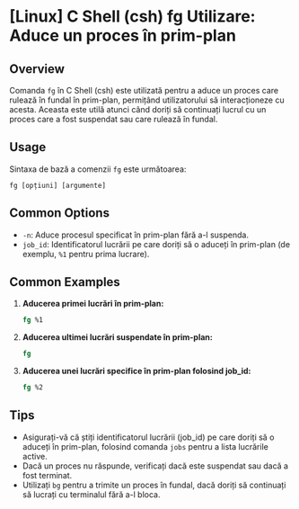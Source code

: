 # [Linux] C Shell (csh) fg Utilizare: Aduce un proces în prim-plan

## Overview
Comanda `fg` în C Shell (csh) este utilizată pentru a aduce un proces care rulează în fundal în prim-plan, permițând utilizatorului să interacționeze cu acesta. Aceasta este utilă atunci când doriți să continuați lucrul cu un proces care a fost suspendat sau care rulează în fundal.

## Usage
Sintaxa de bază a comenzii `fg` este următoarea:

```
fg [opțiuni] [argumente]
```

## Common Options
- `-n`: Aduce procesul specificat în prim-plan fără a-l suspenda.
- `job_id`: Identificatorul lucrării pe care doriți să o aduceți în prim-plan (de exemplu, `%1` pentru prima lucrare).

## Common Examples
1. **Aducerea primei lucrări în prim-plan:**
   ```csh
   fg %1
   ```

2. **Aducerea ultimei lucrări suspendate în prim-plan:**
   ```csh
   fg
   ```

3. **Aducerea unei lucrări specifice în prim-plan folosind job_id:**
   ```csh
   fg %2
   ```

## Tips
- Asigurați-vă că știți identificatorul lucrării (job_id) pe care doriți să o aduceți în prim-plan, folosind comanda `jobs` pentru a lista lucrările active.
- Dacă un proces nu răspunde, verificați dacă este suspendat sau dacă a fost terminat.
- Utilizați `bg` pentru a trimite un proces în fundal, dacă doriți să continuați să lucrați cu terminalul fără a-l bloca.